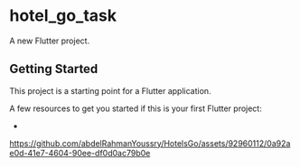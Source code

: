 # hotel_go_task

A new Flutter project.

## Getting Started

This project is a starting point for a Flutter application.

A few resources to get you started if this is your first Flutter project:

-


https://github.com/abdelRahmanYoussry/HotelsGo/assets/92960112/0a92ae0d-41e7-4604-90ee-df0d0ac79b0e


